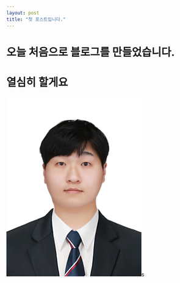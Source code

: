 ```yaml
---
layout: post
title: "첫 포스트입니다."
---
```


# 오늘 처음으로 블로그를 만들었습니다.
# 열심히 할게요

![임해철](../images/2024-09-01-first/임해철.JPG)s
